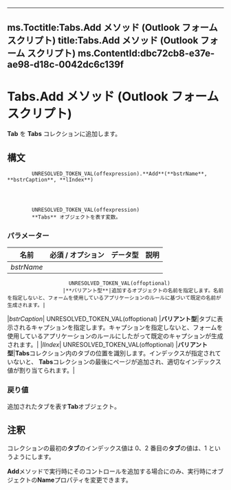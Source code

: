 

---
ms.Toctitle:Tabs.Add メソッド (Outlook フォーム スクリプト)
title:Tabs.Add メソッド (Outlook フォーム スクリプト)
ms.ContentId:dbc72cb8-e37e-ae98-d18c-0042dc6c139f
---
# Tabs.Add メソッド (Outlook フォーム スクリプト)




**Tab** を **Tabs** コレクションに追加します。

## 構文

            UNRESOLVED_TOKEN_VAL(offexpression).**Add**(**bstrName**, **bstrCaption**, **lIndex**)




            UNRESOLVED_TOKEN_VAL(offexpression)
            **Tabs** オブジェクトを表す変数。

### パラメーター

|**名前**|**必須 / オプション**|**データ型**|**説明**|
|---|---|---|---|
|*bstrName*|
                        UNRESOLVED_TOKEN_VAL(offoptional)
                      |**バリアント型**|追加するオブジェクトの名前を指定します。名前を指定しないと、フォームを使用しているアプリケーションのルールに基づいて既定の名前が生成されます。|
|*bstrCaption*|
                        UNRESOLVED_TOKEN_VAL(offoptional)
                      |**バリアント型**|タブに表示されるキャプションを指定します。キャプションを指定しないと、フォームを使用しているアプリケーションのルールにしたがって既定のキャプションが生成されます。|
|*lIndex*|
                        UNRESOLVED_TOKEN_VAL(offoptional)
                      |**バリアント型**|**Tabs**コレクション内のタブの位置を識別します。インデックスが指定されていないと、 **Tabs**コレクションの最後にページが追加され、適切なインデックス値が割り当てられます。|



### 戻り値
追加されたタブを表す**Tab**オブジェクト。





## 注釈
コレクションの最初の**タブ**のインデックス値は 0、2 番目の**タブ**の値は、1 というようにします。



**Add**メソッドで実行時にそのコントロールを追加する場合にのみ、実行時にオブジェクトの**Name**プロパティを変更できます。




